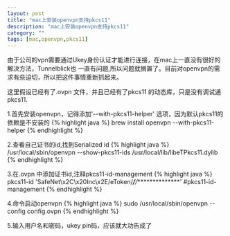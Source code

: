 ```yaml
---
layout: post
title: "mac上安装openvpn支持pkcs11"
description: "mac上安装openvpn支持pkcs11"
category: ""
tags: [mac,openvpn,pkcs11]
---
```


由于公司的vpn需要通过Ukey身份认证才能进行连接，在mac上一直没有很好的解决方法，Tunnelblick也
一直有问题,所以问题就搁置了。目前对openvpn的需求有些迫切，所以把这件事情重新抓起来。

这里假设已经有了.ovpn 文件，并且已经有了pkcs11 的动态库，只是没有调试通pkcs11.

1.首先安装openvpn，记得添加'--with-pkcs11-helper' 选项，因为默认pkcs11的依赖是不安装的
{% highlight java %}
brew install openvpn --with-pkcs11-helper
{% endhighlight %}

2.查看自己证书的id,找到Serialized id
{% highlight java %}
/usr/local/sbin/openvpn --show-pkcs11-ids /usr/local/lib/libeTPkcs11.dylib
{% endhighlight %}

3.在.ovpn 中添加证书id,注释pkcs11-id-management
{% highlight java %}
pkcs11-id 'SafeNet\x2C\x20Inc\x2E/eToken/******/*****/***************'
#pkcs11-id-management
{% endhighlight %}

4.命令启动openvpn
{% highlight java %}
sudo /usr/local/sbin/openvpn --config config.ovpn
{% endhighlight %}

5.输入用户名和密码，ukey pin码，应该就大功告成了
